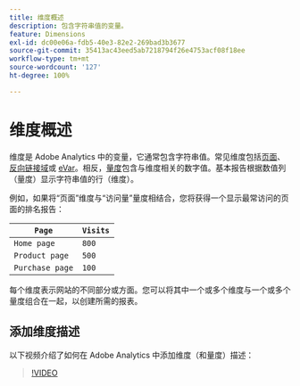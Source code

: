 ```yaml
---
title: 维度概述
description: 包含字符串值的变量。
feature: Dimensions
exl-id: dc00e06a-fdb5-40e3-82e2-269bad3b3677
source-git-commit: 35413ac43eed5ab7218794f26e4753acf08f18ee
workflow-type: tm+mt
source-wordcount: '127'
ht-degree: 100%

---
```


# 维度概述

维度是 Adobe Analytics 中的变量，它通常包含字符串值。常见维度包括[页面](page.md)、[反向链接域](referring-domain.md)或 [eVar](evar.md)。相反，[量度](../metrics/overview.md)包含与维度相关的数字值。基本报告根据数值列（量度）显示字符串值的行（维度）。

例如，如果将“页面”维度与“访问量”量度相结合，您将获得一个显示最常访问的页面的排名报告：

| `Page` | `Visits` |
| --- | --- |
| `Home page` | `800` |
| `Product page` | `500` |
| `Purchase page` | `100` |

每个维度表示网站的不同部分或方面。您可以将其中一个或多个维度与一个或多个量度组合在一起，以创建所需的报表。

## 添加维度描述

以下视频介绍了如何在 Adobe Analytics 中添加维度（和量度）描述：

>[!VIDEO](https://video.tv.adobe.com/v/25453/?quality=12)
